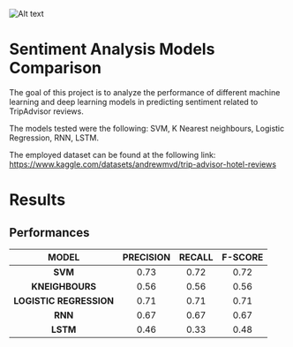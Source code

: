 ![Alt text](https://d3caycb064h6u1.cloudfront.net/wp-content/uploads/2021/06/sentimentanalysishotelgeneric-2048x803-1.jpg)

# Sentiment Analysis Models Comparison
The goal of this project is to analyze the performance of different machine learning and deep learning models in predicting sentiment related to TripAdvisor reviews. 

The models tested were the following: SVM, K Nearest neighbours, Logistic Regression, RNN, LSTM.

The employed dataset can be found at the following link: https://www.kaggle.com/datasets/andrewmvd/trip-advisor-hotel-reviews 
# Results 
Performances
-------
| MODEL|PRECISION| RECALL| F-SCORE|
| :-------------:|:-------------:| :-------------:|:-------------:|
| **SVM**      | 0.73| 0.72 |0.72|
|**KNEIGHBOURS**|0.56|0.56|0.56|
|**LOGISTIC REGRESSION**|0.71|0.71|0.71|
|**RNN**|0.67|0.67|0.67|
|**LSTM**|0.46|0.33|0.48|
